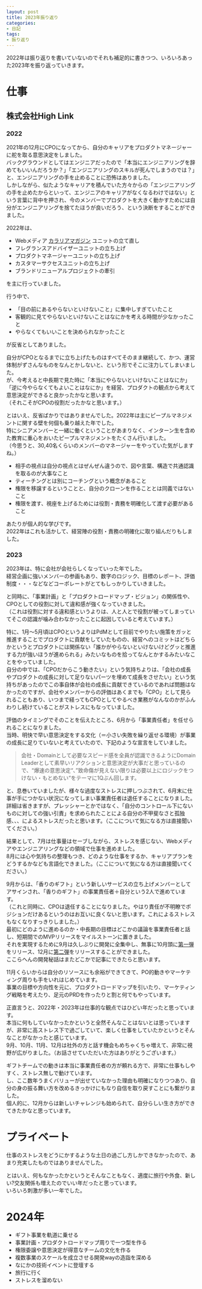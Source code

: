 ```yaml
---
layout: post
title: 2023年振り返り
categories:
- 日記
tags:
- 振り返り
---
```


2022年は振り返りを書いていないのでそれも補足的に書きつつ、いろいろあった2023年を振り返っていきます。

# 仕事
## 株式会社High Link

### 2022
2021年の12月にCPOになってから、自分のキャリアをプロダクトマネージャーに舵を取る意思決定をしました。  
バックグラウンドとしてはエンジニアだったので「本当にエンジニアリングを辞めてもいいんだろうか？」「エンジニアリングのスキルが死んでしまうのでは？」と、エンジニアリングの手を止めることに恐怖はありました。  
しかしながら、似たようなキャリアを積んでいた方々からの「エンジニアリングの手を止めたからといって、エンジニアのキャリアがなくなるわけではない」という言葉に背中を押され、今のメンバーでプロダクトを大きく動かすためには自分がエンジニアリングを捨てたほうが良いだろう、という決断をすることができました。

2022年は、
- Webメディア [カラリアマガジン](https://coloria.jp/magazine/) ユニットの立て直し
- フレグランスアドバイザーユニットの立ち上げ
- プロダクトマネージャーユニットの立ち上げ
- カスタマーサクセスユニットの立ち上げ
- ブランドリニューアルプロジェクトの牽引

を主に行っていました。

行う中で、
- 「目の前にあるやらないといけないこと」に集中しすぎていたこと
- 客観的に見てやらないといけないことはなにかを考える時間が少なかったこと
- やらなくてもいいことを決められなかったこと

が反省としてありました。

自分がCPOとなるまでに立ち上げたものはすべてそのまま継続して、かつ、運営体制がずさんなものをなんとかしないと、という形でそこに注力してしまいました。  
が、今考えると中長期で見た時に「本当にやらないといけないことはなにか」「逆に今やらなくてもよいことはなにか」を経営、プロダクトの観点から考えて意思決定ができると良かったかなと思います。  
（それこそがCPOの役割だったかなと思います。）

とはいえ、反省ばかりではありませんでした。2022年は主にピープルマネジメントに関する壁を何個も乗り越えた年でした。  
特にシニアメンバーと一緒に働くということがあまりなく、インターン生を含めた教育に重心をおいたピープルマネジメントをたくさん行いました。  
（今思うと、30,40名くらいのメンバーのマネージャーをやっていた気がしますね。）

- 相手の視点は自分の視点とはぜんぜん違うので、図や言葉、構造で共通認識を取るのが大事なこと
- ティーチングとは別にコーチングという概念があること
- 権限を移譲するということと、自分のクローンを作ることとは同義ではないこと
- 権限を渡す、視座を上げるためには役割・責務を明確化して渡す必要があること

あたりが個人的な学びです。  
2022年はこれも活かして、経営陣の役割・責務の明確化に取り組んだりもしました。

### 2023
2023年は、特に会社が会社らしくなっていった年でした。  
経営企画に強いメンバーの参画もあり、数字のロジック、目標のレポート、評価制度・・・などなどコーポレートがとてもしっかりしていきました。

と同時に、「事業計画」と「プロダクトロードマップ・ビジョン」の関係性や、CPOとしての役割に対して違和感が強くなっていきました。  
（これは役割に対する違和感というよりは、人と人とで役割が被ってしまっていてそこの認識が噛み合わなかったことに起因していると考えています。）  

特に、1月〜5月頃はCPOというよりはPdMとして目前でやりたい施策をガッと推進することでプロダクトに貢献をしていたものの、経営へのコミットはどちらかというとプロダクトには関係ない「誰かがやらないといけないけどグッと推進する力が強いほうが進められる」みたいなものを拾ってなんとかするみたいなことをやっていました。  
自分の中では、「CPOだからこう動きたい」という気持ちよりは、「会社の成長やプロダクトの成長に対して足りないパーツを埋めて成長をさせたい」という気持ちがあったのでこの事自体が会社の成長に貢献できているのであれば問題はなかったのですが、会社やメンバーからの評価はあくまでも「CPO」として見られることもあり、いつまで経ってもCPOとしてやるべき業務がなんなのかがふんわりし続けていることがストレスにもなっていました。  

評価のタイミングでそのことを伝えたところ、6月から「事業責任者」を任せられることになりました。  
当時、明快で早い意思決定をする文化（＝小さい失敗を繰り返せる環境）が事業の成長に足りていないと考えていたので、下記のような宣言をしていました。  

> 会社・Domainとして必要なスピード感を全員が認識できるようにDomain Leaderとして素早いリアクションと意思決定が大事だと思っているので、“爆速の意思決定“、”致命傷が見えない限りは必要以上にロジックをつけない・もとめない“をテーマに1Qぶん回します。

と、息巻いていましたが、様々な過度なストレスに押しつぶされて、6月末に仕事が手につかない状況になってしまい事業責任者は退任することになりました。  
詳細は省きますが、プレッシャーとかではなく、「自分のコントロール下にないものに対しての強い引責」を求められたことによる自分の不甲斐なさと孤独感、、、によるストレスだったと思います。（ここについて気になる方は直接聞いてください。）  

結果として、7月は仕事量はセーブしながら、ストレスを感じない、Webメディアやエンジニアリングなどの領域で仕事を進めました。  
8月には心や気持ちの整理もつき、どのような仕事をするか、キャリアプランをどうするかなども言語化できました。（ここについて気になる方は直接聞いてください。）  

9月からは、「香りのギフト」という新しいサービスの立ち上げメンバーとしてアサインされ、「香りのギフト」の事業責任者＋自分という2人で進めています。  
（これと同時に、CPOは退任することになりました。やはり責任が不明瞭でポジションだけあるというのはお互いに良くないと思います。これによるストレスもなくなりすっきりしました。）  
最初にどのように進めるのか・中長期の目標はどこかの議論を事業責任者と話し、短期間でのMVPリリースをマイルストーンに置きました。  
それを実現するために9月は久しぶりに開発に全集中し、無事に10月頭に[第一弾](https://prtimes.jp/main/html/rd/p/000000058.000061060.html)をリリース、12月に[第二弾](https://prtimes.jp/main/html/rd/p/000000060.000061060.html)をリリースすることができました。  
ここらへんの開発秘話はまたどこかで記事にできたらと思います。  

11月くらいからは自分のリソースにも余裕ができてきて、PO的動きやマーケティング周りも手をいれはじめています。  
事業の目標や方向性を元に、プロダクトロードマップを引いたり、マーケティング戦略を考えたり、足元のPRDを作ったりと割と何でもやっています。  

正直言うと、2022年・2023年は仕事的な観点ではひどい年だったと思っています。  
本当に何もしていなかったかというと全然そんなことはないとは思っていますが、非常に高ストレス下で過ごしていて、楽しく仕事をしていたかというとそんなことがなかったと感じています。  
9月、10月、11月、12月は社外の方と話す機会もめちゃくちゃ増えて、非常に視野が広がりました。（お話させていただいた方はありがとうございます。）  

ギフトチームでの動きは本当に事業責任者の方が頼れる方で、非常に仕事もしやすく、ストレス無しで動けています。  
し、ここ数年うまくバリューが出せていなかった理由も明確になりつつあり、自分の身の振る舞い方を改めるきっかけにもなり自信を取り戻すことにも繋がりました。  
個人的に、12月からは新しいチャレンジも始められて、自分らしい生き方ができてきたかなと思っています。

# プライベート
仕事のストレスをどうにかするような土日の過ごし方しかできなかったので、あまり充実したものではありませんでした。

とはいえ、何もなかったかというとそんなこともなく、適度に旅行や外食、新しい?交友関係も増えたのでいい年だったと思っています。  
いろいろ刺激が多い一年でした。

# 2024年
- ギフト事業を軌道に乗せる
- 事業計画・プロダクトロードマップ周りで一つ型を作る
- 権限委譲や意思決定が得意なチームの文化を作る
- 複数事業のスケールを成立させる開発wayの造詣を深める
- なにかの技術イベントに登壇する
- 旅行に行く
- ストレスを溜めない

